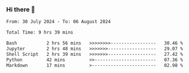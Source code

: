 ### Hi there 👋

<!--
**ututono/ututono** is a ✨ _special_ ✨ repository because its `README.md` (this file) appears on your GitHub profile.

Here are some ideas to get you started:

- 🔭 I’m currently working on ...
- 🌱 I’m currently learning ...
- 👯 I’m looking to collaborate on ...
- 🤔 I’m looking for help with ...
- 💬 Ask me about ...
- 📫 How to reach me: ...
- 😄 Pronouns: ...
- ⚡ Fun fact: ...
-->



<!--START_SECTION:waka-->

```txt
From: 30 July 2024 - To: 06 August 2024

Total Time: 9 hrs 39 mins

Bash           2 hrs 56 mins   >>>>>>>>-----------------   30.46 %
Jupyter        2 hrs 48 mins   >>>>>>>------------------   29.07 %
Shell Script   2 hrs 39 mins   >>>>>>>------------------   27.42 %
Python         42 mins         >>-----------------------   07.36 %
Markdown       17 mins         >------------------------   02.98 %
```

<!--END_SECTION:waka-->
